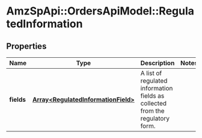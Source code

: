 # AmzSpApi::OrdersApiModel::RegulatedInformation

## Properties
Name | Type | Description | Notes
------------ | ------------- | ------------- | -------------
**fields** | [**Array&lt;RegulatedInformationField&gt;**](RegulatedInformationField.md) | A list of regulated information fields as collected from the regulatory form. | 

